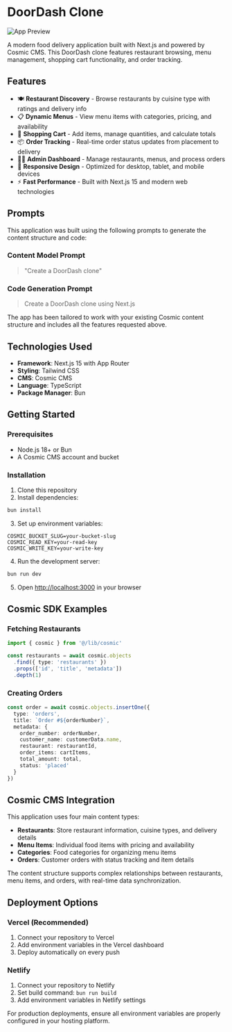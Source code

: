 # DoorDash Clone

![App Preview](https://imgix.cosmicjs.com/d75e7860-838f-11f0-8ece-89921cbea84a-photo-1521305916504-4a1121188589-1756331426149.jpg?w=1200&h=300&fit=crop&auto=format,compress)

A modern food delivery application built with Next.js and powered by Cosmic CMS. This DoorDash clone features restaurant browsing, menu management, shopping cart functionality, and order tracking.

## Features

- 🍽️ **Restaurant Discovery** - Browse restaurants by cuisine type with ratings and delivery info
- 📋 **Dynamic Menus** - View menu items with categories, pricing, and availability
- 🛒 **Shopping Cart** - Add items, manage quantities, and calculate totals
- 📦 **Order Tracking** - Real-time order status updates from placement to delivery
- 👨‍💼 **Admin Dashboard** - Manage restaurants, menus, and process orders
- 📱 **Responsive Design** - Optimized for desktop, tablet, and mobile devices
- ⚡ **Fast Performance** - Built with Next.js 15 and modern web technologies

<!-- CLONE_PROJECT_BUTTON -->

## Prompts

This application was built using the following prompts to generate the content structure and code:

### Content Model Prompt

> "Create a DoorDash clone"

### Code Generation Prompt

> Create a DoorDash clone using Next.js

The app has been tailored to work with your existing Cosmic content structure and includes all the features requested above.

## Technologies Used

- **Framework**: Next.js 15 with App Router
- **Styling**: Tailwind CSS
- **CMS**: Cosmic CMS
- **Language**: TypeScript
- **Package Manager**: Bun

## Getting Started

### Prerequisites

- Node.js 18+ or Bun
- A Cosmic CMS account and bucket

### Installation

1. Clone this repository
2. Install dependencies:
```bash
bun install
```

3. Set up environment variables:
```env
COSMIC_BUCKET_SLUG=your-bucket-slug
COSMIC_READ_KEY=your-read-key
COSMIC_WRITE_KEY=your-write-key
```

4. Run the development server:
```bash
bun run dev
```

5. Open [http://localhost:3000](http://localhost:3000) in your browser

## Cosmic SDK Examples

### Fetching Restaurants
```typescript
import { cosmic } from '@/lib/cosmic'

const restaurants = await cosmic.objects
  .find({ type: 'restaurants' })
  .props(['id', 'title', 'metadata'])
  .depth(1)
```

### Creating Orders
```typescript
const order = await cosmic.objects.insertOne({
  type: 'orders',
  title: `Order #${orderNumber}`,
  metadata: {
    order_number: orderNumber,
    customer_name: customerData.name,
    restaurant: restaurantId,
    order_items: cartItems,
    total_amount: total,
    status: 'placed'
  }
})
```

## Cosmic CMS Integration

This application uses four main content types:

- **Restaurants**: Store restaurant information, cuisine types, and delivery details
- **Menu Items**: Individual food items with pricing and availability
- **Categories**: Food categories for organizing menu items
- **Orders**: Customer orders with status tracking and item details

The content structure supports complex relationships between restaurants, menu items, and orders, with real-time data synchronization.

## Deployment Options

### Vercel (Recommended)
1. Connect your repository to Vercel
2. Add environment variables in the Vercel dashboard
3. Deploy automatically on every push

### Netlify
1. Connect your repository to Netlify
2. Set build command: `bun run build`
3. Add environment variables in Netlify settings

For production deployments, ensure all environment variables are properly configured in your hosting platform.
